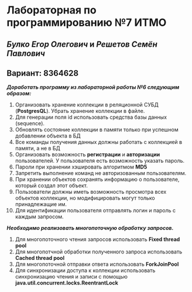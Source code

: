 # Лабораторная по программированию №7 ИТМО
## ***Булко Егор Олегович*** и ***Решетов Семён Павлович***
## Вариант: 8364628

***Доработать программу из лабораторной работы №6 следующим образом:***
1. Организовать хранение коллекции в реляционной СУБД (**PostgresQL**). Убрать хранение коллекции в файле.
2. Для генерации поля id использовать средства базы данных (sequence).
3. Обновлять состояние коллекции в памяти только при успешном добавлении объекта в БД
4. Все команды получения данных должны работать с коллекцией в памяти, а не в БД
5. Организовать возможность **регистрации** и **авторизации** пользователей. У пользователя есть возможность указать пароль.
6. Пароли при хранении хэшировать алгоритмом **MD5**
7. Запретить выполнение команд не авторизованным пользователям.
8. При хранении объектов сохранять информацию о пользователе, который создал этот объект.
9. Пользователи должны иметь возможность просмотра всех объектов коллекции, но модифицировать могут только принадлежащие им.
10. Для идентификации пользователя отправлять логин и пароль с каждым запросом.

***Необходимо реализовать многопоточную обработку запросов.***
1. Для многопоточного чтения запросов использовать **Fixed thread pool**
2. Для многопотчной обработки полученного запроса использовать **Cached thread pool**
3. Для многопоточной отправки ответа использовать **ForkJoinPool**
4. Для синхронизации доступа к коллекции использовать синхронизацию чтения и записи с помощью **java.util.concurrent.locks.ReentrantLock**
